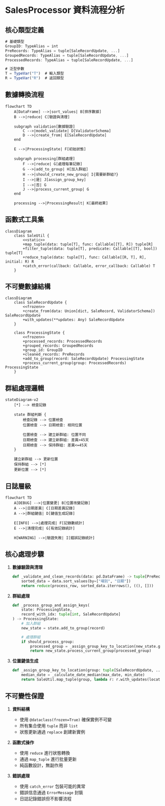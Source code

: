 # SalesProcessor 資料流程分析

## 核心類型定義

```typescript
# 基礎類型
GroupID: TypeAlias = int
PreRecords: TypeAlias = tuple[SaleRecordUpdate, ...]
GroupedRecords: TypeAlias = tuple[SaleRecordUpdate, ...]
ProcessedRecords: TypeAlias = tuple[SaleRecordUpdate, ...]

# 泛型參數
T = TypeVar("T")  # 輸入類型
R = TypeVar("R")  # 返回類型
```

## 數據轉換流程

```mermaid
flowchart TD
    A[DataFrame] -->|sort_values| B[排序數據]
    B -->|reduce| C[驗證與清理]

    subgraph validation[數據驗證]
        C -->|model_validate| D[ValidatorSchema]
        D -->|create_from| E[SaleRecordUpdate]
    end

    E -->|ProcessingState| F[初始狀態]

    subgraph processing[群組處理]
        F -->|reduce| G[處理每筆記錄]
        G -->|add_to_group| H[加入群組]
        H -->|should_create_new_group| I{需要新群組?}
        I -->|是| J[assign_group_key]
        I -->|否| G
        J -->|process_current_group| G
    end

    processing -->|ProcessingResult| K[最終結果]
```

## 函數式工具集

```mermaid
classDiagram
    class SaleUtil {
        <<static>>
        +map_tuple(data: tuple[T], func: Callable[[T], R]) tuple[R]
        +filter_tuple(data: tuple[T], predicate: Callable[[T], bool]) tuple[T]
        +reduce_tuple(data: tuple[T], func: Callable[[R, T], R], initial: R) R
        +catch_error(callback: Callable, error_callback: Callable) T
    }
```

## 不可變數據結構

```mermaid
classDiagram
    class SaleRecordUpdate {
        <<frozen>>
        +create_from(data: Union[dict, SaleRecord, ValidatorSchema]) SaleRecordUpdate
        +with_updates(**updates: Any) SaleRecordUpdate
    }

    class ProcessingState {
        <<frozen>>
        +processed_records: ProcessedRecords
        +grouped_records: GroupedRecords
        +group_id: GroupID
        +cleaned_records: PreRecords
        +add_to_group(record: SaleRecordUpdate) ProcessingState
        +process_current_group(group: ProcessedRecords) ProcessingState
    }
```

## 群組處理邏輯

```mermaid
stateDiagram-v2
    [*] --> 檢查記錄

    state 群組判斷 {
        檢查記錄 --> 位置檢查
        位置檢查 --> 日期檢查: 相同位置

        位置檢查 --> 建立新群組: 位置不同
        日期檢查 --> 建立新群組: 差異>45天
        日期檢查 --> 保持群組: 差異<=45天
    }

    建立新群組 --> 更新位置
    保持群組 --> [*]
    更新位置 --> [*]
```

## 日誌層級

```mermaid
flowchart TD
    A[DEBUG] -->|位置變更| B[位置改變記錄]
    A -->|日期差異| C[日期差異記錄]
    A -->|群組鍵值| D[鍵值生成記錄]

    E[INFO] -->|處理完成| F[記錄數統計]
    E -->|清理完成| G[有效記錄統計]

    H[WARNING] -->|驗證失敗| I[錯誤記錄統計]
```

## 核心處理步驟

1. **數據驗證與清理**
   ```python
   def _validate_and_clean_records(data: pd.DataFrame) -> tuple[PreRecords, list[ErrorMessage]]:
       sorted_data = data.sort_values(by=["場別", "日期"])
       return reduce(process_row, sorted_data.iterrows(), ((), []))
   ```

2. **群組處理**
   ```python
   def _process_group_and_assign_keys(
       state: ProcessingState,
       record_with_idx: tuple[int, SaleRecordUpdate]
   ) -> ProcessingState:
       # 加入群組
       new_state = state.add_to_group(record)

       # 處理群組
       if should_process_group:
           processed_group = _assign_group_key_to_location(new_state.grouped_records)
           return new_state.process_current_group(processed_group)
   ```

3. **位置鍵值生成**
   ```python
   def _assign_group_key_to_location(group: tuple[SaleRecordUpdate, ...]) -> tuple[SaleRecordUpdate, ...]:
       median_date = _calculate_date_median(max_date, min_date)
       return SaleUtil.map_tuple(group, lambda r: r.with_updates(location=new_key))
   ```

## 不可變性保證

1. **資料結構**
   - 使用 `@dataclass(frozen=True)` 確保實例不可變
   - 所有集合使用 `tuple` 而非 `list`
   - 狀態更新通過 `replace` 創建新實例

2. **函數式操作**
   - 使用 `reduce` 進行狀態轉換
   - 通過 `map_tuple` 進行批量更新
   - 純函數設計，無副作用

3. **錯誤處理**
   - 使用 `catch_error` 包裝可能的異常
   - 錯誤信息通過 `ErrorMessage` 封裝
   - 日誌記錄錯誤但不影響流程
